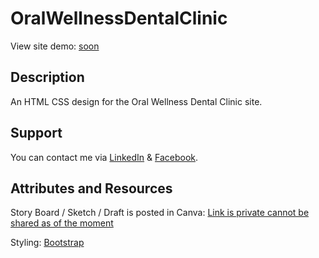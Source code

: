 # OralWellnessDentalClinic
View site demo: [soon](http://#)

## Description
An HTML CSS design for the Oral Wellness Dental Clinic site.

## Support
You can contact me via [LinkedIn](https://www.linkedin.com/in/cx31-uiuxdev/) & [Facebook](https://www.facebook.com/zircitsolutions).

## Attributes and Resources
Story Board / Sketch / Draft is posted in Canva:
    [Link is private cannot be shared as of the moment](http://#)

Styling:
    [Bootstrap](https://getbootstrap.com/)